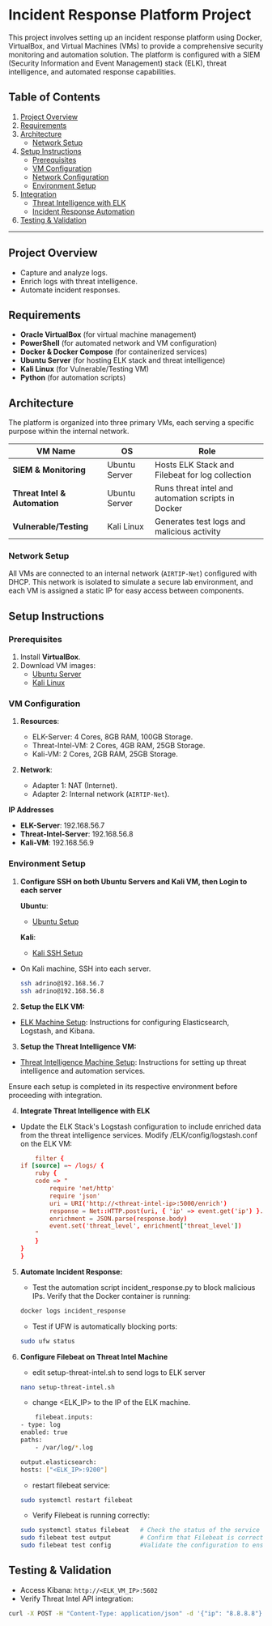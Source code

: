 # Incident Response Platform Project

This project involves setting up an incident response platform using Docker, VirtualBox, and Virtual Machines (VMs) to provide a comprehensive security monitoring and automation solution. The platform is configured with a SIEM (Security Information and Event Management) stack (ELK), threat intelligence, and automated response capabilities.

## Table of Contents
1. [Project Overview](#project-overview)
2. [Requirements](#requirements)
3. [Architecture](#architecture)
   - [Network Setup](#network-setup)
4. [Setup Instructions](#setup-instructions)
   - [Prerequisites](#prerequisites)
   - [VM Configuration](#vm-configuration)
   - [Network Configuration](#network-configuration)
   - [Environment Setup](#environment-setup)
5. [Integration](#integration)
   - [Threat Intelligence with ELK](#threat-intelligence-with-elk)
   - [Incident Response Automation](#incident-response-automation)
6. [Testing & Validation](#testing--validation)


---

## Project Overview

- Capture and analyze logs.
- Enrich logs with threat intelligence.
- Automate incident responses.

## Requirements

- **Oracle VirtualBox** (for virtual machine management)
- **PowerShell** (for automated network and VM configuration)
- **Docker & Docker Compose** (for containerized services)
- **Ubuntu Server** (for hosting ELK stack and threat intelligence)
- **Kali Linux** (for Vulnerable/Testing VM)
- **Python** (for automation scripts)

## Architecture

The platform is organized into three primary VMs, each serving a specific purpose within the internal network.

| VM Name               | OS             | Role                                       |
|-----------------------|----------------|--------------------------------------------|
| **SIEM & Monitoring** | Ubuntu Server  | Hosts ELK Stack and Filebeat for log collection |
| **Threat Intel & Automation** | Ubuntu Server | Runs threat intel and automation scripts in Docker |
| **Vulnerable/Testing** | Kali Linux | Generates test logs and malicious activity |

### Network Setup

All VMs are connected to an internal network (`AIRTIP-Net`) configured with DHCP. This network is isolated to simulate a secure lab environment, and each VM is assigned a static IP for easy access between components.

## Setup Instructions

### Prerequisites
1. Install **VirtualBox**.
2. Download VM images:
   - [Ubuntu Server](https://ubuntu.com/download/server)
   - [Kali Linux](https://www.kali.org/get-kali/#kali-virtual-machines)

### VM Configuration
1. **Resources**:
   - ELK-Server: 4 Cores, 8GB RAM, 100GB Storage.
   - Threat-Intel-VM: 2 Cores, 4GB RAM, 25GB Storage.
   - Kali-VM: 2 Cores, 2GB RAM, 25GB Storage.

2. **Network**:
   - Adapter 1: NAT (Internet).
   - Adapter 2: Internal network (`AIRTIP-Net`).

**IP Addresses**
- **ELK-Server**: 192.168.56.7
- **Threat-Intel-Server**: 192.168.56.8
- **Kali-VM**: 192.168.56.9

### Environment Setup

1. **Configure SSH on both Ubuntu Servers and Kali VM, then Login to each server**

   **Ubuntu**:
      - [Ubuntu Setup](docs/Ubuntu-Setup.md)

   **Kali**:
      - [Kali SSH Setup](docs/Kali-SSH-Setup.md)
- On Kali machine, SSH into each server.
   ```bash
   ssh adrino@192.168.56.7
   ssh adrino@192.168.56.8
   ```
2. **Setup the ELK VM:**
- [ELK Machine Setup](ELK/README.md): Instructions for configuring Elasticsearch, Logstash, and Kibana.

3. **Setup the Threat Intelligence VM:**
- [Threat Intelligence Machine Setup](ThreatIntel/README.md): Instructions for setting up threat intelligence and automation services.

Ensure each setup is completed in its respective environment before proceeding with integration.

4. **Integrate Threat Intelligence with ELK**
- Update the ELK Stack's Logstash configuration to include enriched data from the threat intelligence services. Modify /ELK/config/logstash.conf on the ELK VM:
    ```conf
        filter {
    if [source] =~ /logs/ {
        ruby {
        code => "
            require 'net/http'
            require 'json'
            uri = URI('http://<threat-intel-ip>:5000/enrich')
            response = Net::HTTP.post(uri, { 'ip' => event.get('ip') }.to_json, 'Content-Type' => 'application/json')
            enrichment = JSON.parse(response.body)
            event.set('threat_level', enrichment['threat_level'])
        "
        }
    }
    }
    ```
5. **Automate Incident Response:**
    - Test the automation script incident_response.py to block malicious IPs. Verify that the Docker container is running:
    ```bash
    docker logs incident_response
    ```
    - Test if UFW is automatically blocking ports:
    ```bash
    sudo ufw status
    ```

6. **Configure Filebeat on Threat Intel Machine**
    - edit setup-threat-intel.sh to send logs to ELK server
    ```bash
    nano setup-threat-intel.sh
    ```

    - change <ELK_IP> to the IP of the ELK machine.
    ```bash
        filebeat.inputs:
    - type: log
    enabled: true
    paths:
        - /var/log/*.log

    output.elasticsearch:
    hosts: ["<ELK_IP>:9200"]
    ```
    
    - restart filebeat service:
    ```bash
    sudo systemctl restart filebeat
    ```
    - Verify Filebeat is running correctly: 
    ```bash
    sudo systemctl status filebeat   # Check the status of the service
    sudo filebeat test output        # Confirm that Filebeat is correctly connecting to Elasticsearch
    sudo filebeat test config        #Validate the configuration to ensure no error

    ```
    
## Testing & Validation

- Access Kibana: `http://<ELK_VM_IP>:5602`
- Verify Threat Intel API integration:
```bash
curl -X POST -H "Content-Type: application/json" -d '{"ip": "8.8.8.8"}' http://localhost:5000/enrich